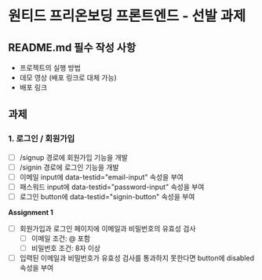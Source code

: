 # 원티드 프리온보딩 프론트엔드 - 선발 과제

## README.md 필수 작성 사항
- 프로젝트의 실행 방법
- 데모 영상 (배포 링크로 대체 가능)
- 배포 링크

## 과제
### 1. 로그인 / 회원가입
- [ ] /signup 경로에 회원가입 기능을 개발
- [ ] /signin 경로에 로그인 기능을 개발
- [ ] 이메일 input에 data-testid="email-input" 속성을 부여
- [ ] 패스워드 input에 data-testid="password-input" 속성을 부여
- [ ] 로그인 button에 data-testid="signin-button" 속성을 부여

**Assignment 1**
- [ ] 회원가입과 로그인 페이지에 이메일과 비밀번호의 유효성 검사 
  - [ ] 이메일 조건: @ 포함
  - [ ] 비밀번호 조건: 8자 이상 
- [ ] 입력된 이메일과 비밀번호가 유효성 검사를 통과하지 못한다면 button에 disabled 속성을 부여